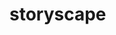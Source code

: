 # storyscape
<script src="//patches.vizor.io/scripts/embed.js" data-vizorurl="//patches.vizor.io/embed/thoconnell/sample" ></script>
